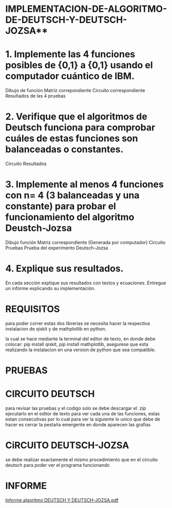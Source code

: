 # IMPLEMENTACION-DE-ALGORITMO-DE-DEUTSCH-Y-DEUTSCH-JOZSA**


# 1. Implemente las 4 funciones posibles de {0,1} a {0,1} usando el computador cuántico de IBM.

Dibujo de función
Matriz correpondiente
Circuito correspondiente
Resultados de las 4 pruebas
# 2. Verifique que el algoritmos de Deutsch funciona para comprobar cuáles de estas funciones son balanceadas o constantes.

Circuito
Resultados
# 3. Implemente al menos 4 funciones con n= 4 (3 balanceadas y una constante) para probar el funcionamiento del algoritmo Deustch-Jozsa

Dibujo función
Matriz correspondiente (Generada por computador)
Circuito
Pruebas
Prueba del experimento Deutsch-Jozsa
# 4. Explique sus resultados.

En cada sección explique sus resultados con textos y ecuaciones.
Entregue un informe explicando su implementación.





# REQUISITOS

para poder correr estas dos librerias se necesita hacer la respectiva instalacion de qiskit y de mathplotlib en python.

la cual se hace mediante la terminal del editor de texto, en donde debe colocar: pip install qiskit, pip install mathplotlib, asegurese que esta realizando la instalacion en una version de python que sea compatible.


# PRUEBAS

# CIRCUITO DEUTSCH

para revisar las pruebas y el codigo solo se debe descargar el .zip ejecutarlo en el editor de texto para ver cada una de las funciones, estas estan consecutivas por lo cual para ver la siguiente lo unico que debe de hacer es cerrar la pestaña emergente en donde aparecen las grafias

# CiRCUITO DEUTSCH-JOZSA

se debe realizar exactamente el mismo procedimiento que en el circuito deutsch para poder ver el  programa funcionando  

# INFORME

[Informe algoritmo DEUTSCH Y DEUTSCH-JOZSA.pdf](https://github.com/andresserrato2004/deutsch-jozsa/blob/eab672226d4487bd57b1358e6494780749f823e6/implementacion%20de%20algoritmo%20de%20deutsch%20y%20deutsch-jozsa.pdf)
